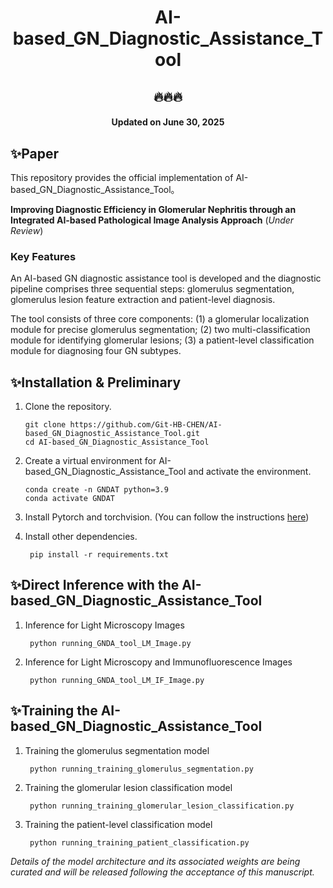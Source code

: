 <div align="center">

# AI-based_GN_Diagnostic_Assistance_Tool

</div>

<div align="center">

## 🔥🔥🔥

#### Updated on June 30, 2025

</div>


## ✨Paper

This repository provides the official implementation of AI-based_GN_Diagnostic_Assistance_Tool。


**Improving Diagnostic Efficiency in Glomerular Nephritis through an Integrated AI-based Pathological Image Analysis Approach** (*Under Review*)


### Key Features
An AI-based GN diagnostic assistance tool is developed and the diagnostic pipeline comprises three sequential steps: glomerulus segmentation, glomerulus lesion feature extraction and patient-level diagnosis.

The tool consists of three core components: (1) a glomerular localization module for precise glomerulus segmentation; (2) two multi-classification module for identifying glomerular lesions; (3) a patient-level classification module for diagnosing four GN subtypes.


## ✨Installation & Preliminary
1. Clone the repository.
    ```
    git clone https://github.com/Git-HB-CHEN/AI-based_GN_Diagnostic_Assistance_Tool.git
    cd AI-based_GN_Diagnostic_Assistance_Tool
    ```

2. Create a virtual environment for AI-based_GN_Diagnostic_Assistance_Tool and activate the environment.
    ```
    conda create -n GNDAT python=3.9
    conda activate GNDAT
   ```
    
3. Install Pytorch and torchvision.
   (You can follow the instructions [here](https://pytorch.org/get-started/locally/))

4. Install other dependencies.
   ```
    pip install -r requirements.txt
   ```

## ✨Direct Inference with the AI-based_GN_Diagnostic_Assistance_Tool

1. Inference for Light Microscopy Images
   ```
    python running_GNDA_tool_LM_Image.py
   ```
2. Inference for Light Microscopy and Immunofluorescence Images 
   ```
    python running_GNDA_tool_LM_IF_Image.py
   ```

## ✨Training the AI-based_GN_Diagnostic_Assistance_Tool

1. Training the glomerulus segmentation model
   ```
    python running_training_glomerulus_segmentation.py
   ```
2. Training the glomerular lesion classification model
   ```
    python running_training_glomerular_lesion_classification.py
   ```
3. Training the patient-level classification model
   ```
    python running_training_patient_classification.py
   ```


*Details of the model architecture and its associated weights are being curated and will be released following the acceptance of this manuscript.*